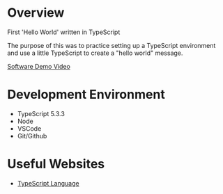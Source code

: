 # Overview

First 'Hello World' written in TypeScript

The purpose of this was to practice setting up a TypeScript environment and use a little TypeScript to create a "hello world" message.

[Software Demo Video](https://www.youtube.com/watch?v=NkFGnK4ZSAw)

# Development Environment

* TypeScript 5.3.3
* Node
* VSCode
* Git/Github

# Useful Websites

* [TypeScript Language](https://www.typescriptlang.org/docs/handbook/typescript-tooling-in-5-minutes.html)
